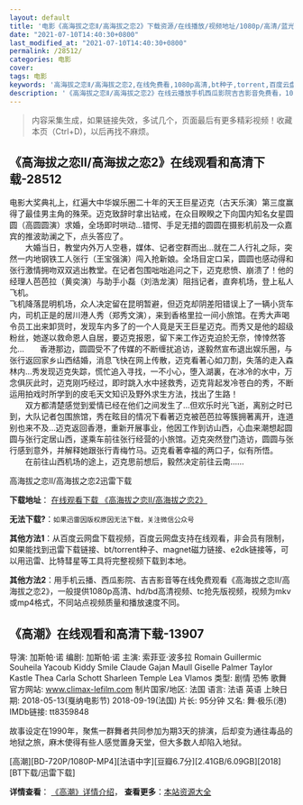 ```yaml
---
layout: default
title: '电影《高海拔之恋Ⅱ/高海拔之恋2》下载资源/在线播放/视频地址/1080p/高清/蓝光'
date: "2021-07-10T14:40:30+0800"
last_modified_at: "2021-07-10T14:40:30+0800"
permalink: /28512/
categories: 电影
cover:
tags: 电影
keywords: '高海拔之恋Ⅱ/高海拔之恋2,在线免费看,1080p高清,bt种子,torrent,百度云盘,magnet,磁力链,迅雷下载资源'
description: '《高海拔之恋Ⅱ/高海拔之恋2》在线云播放手机西瓜影院吉吉影音免费看，1080p高清bd/hd未删减完整版和tc抢先枪版，mkv/mp4格式，附带bt/torrent种子、magnet/磁力链、百度云盘、网盘资源迅雷下载链接'
---
```


>内容采集生成，如果链接失效，多试几个，页面最后有更多精彩视频！收藏本页（Ctrl+D)，以后再找不麻烦。


## 《高海拔之恋Ⅱ/高海拔之恋2》在线观看和高清下载-28512

电影大奖典礼上，红遍大中华娱乐圈二十年的天王巨星迈克（古天乐演）第三度赢得了最佳男主角的殊荣。迈克致辞时拿出钻戒，在众目睽睽之下向国内知名女星圆圆（高圆圆演）求婚，全场即时哄动…错愕、手足无措的圆圆在摄影机前及一众嘉宾的推波助澜之下，点头答应了。<br />　　大婚当日，教堂内外万人空巷，媒体、记者空群而出…就在二人行礼之际，突然一内地钢铁工人张行（王宝强演）闯入抢新娘。全场目定口呆，圆圆也感动得和张行激情拥吻双双逃出教堂。在记者包围咄咄追问之下，迈克悲愤、崩溃了！他的经理人芭芭拉（黄奕演）与助手小磊（刘浩龙演）阻挡记者，直奔机场，登上私人飞机。<br /> 飞机降落昆明机场，众人决定留在昆明暂避，但迈克却阴差阳错误上了一辆小货车内，司机正是的居川港人秀（郑秀文演），来到香格里拉一间小旅馆。在秀大声喝令员工出来卸货时，发现车内多了的一个人竟是天王巨星迈克。而秀又是他的超级粉丝，她遂以救命恩人自居，要迈克报恩，留下来工作迈克迫於无奈，悻悻然答允…　　香港那边，圆圆受不了传媒的不断缠扰追访，遂毅然宣布退出娱乐圈，与张行返回家乡山西结婚，消息飞快在网上传散，迈克看著心如刀割，失落的走入森林内…秀发现迈克失踪，慌忙追入寻找，一不小心，堕入湖裏，在冰冷的水中，万念俱灰此时，迈克刚巧经过，即时跳入水中拯救秀，迈克背起发冷苍白的秀，不断运用拍戏时所学到的皮毛天文知识及野外求生方法，找出了生路！<br />　　双方都清楚感觉到爱情已经在他们之间发生了…但欢乐时光飞逝，离别之时已到，大队记者包围旅馆，秀在眩目的情况下看著迈克被芭芭拉等簇拥著离开，连道别也来不及…迈克返回香港，重新开展事业，他因工作到访山西，心血来潮想起圆圆与张行定居山西，遂乘车前往张行经营的小旅馆。迈克突然登门造访，圆圆与张行感到意外，并解释她跟张行青梅竹马。迈克看著幸福的两口子，似有所悟。<br />　　在前往山西机场的途上，迈克思前想后，毅然决定前往云南……


高海拔之恋Ⅱ/高海拔之恋2迅雷下载

**下载地址**： [在线观看下载 《高海拔之恋Ⅱ/高海拔之恋2》](https://www.993dy.com//vod-detail-id-19980.html) 


**无法下载?**：`如果迅雷因版权原因无法下载，关注微信公众号 `

**其他方法1**：从百度云网盘下载视频，百度云网盘支持在线观看，非会员有限制，如果能找到迅雷下载链接、bt/torrent种子、magnet磁力链接、e2dk链接等，可以用迅雷、比特彗星等工具将完整视频下载到本地。

**其他方法2**：用手机云播、西瓜影院、吉吉影音等在线免费观看《高海拔之恋Ⅱ/高海拔之恋2》，一般提供1080p高清、hd/bd高清视频、tc抢先版视频，视频为mkv或mp4格式，不同站点视频质量和播放速度不同。


## 《高潮》在线观看和高清下载-13907

导演: 加斯帕·诺 编剧: 加斯帕·诺 主演: 索菲亚·波多拉 Romain Guillermic Souheila Yacoub Kiddy Smile Claude Gajan Maull Giselle Palmer Taylor Kastle Thea Carla Schott Sharleen Temple Lea Vlamos 类型: 剧情 恐怖 歌舞 官方网站: www.climax-lefilm.com 制片国家/地区: 法国 语言: 法语 英语 上映日期: 2018-05-13(戛纳电影节) 2018-09-19(法国) 片长: 95分钟 又名: 舞·极乐(港) IMDb链接: tt8359848

故事设定在1990年，聚焦一群舞者共同参加为期3天的排演，后却变为通往毒品的地狱之旅，麻木使得有些人感觉置身天堂，但大多数人却陷入地狱。


[高潮][BD-720P/1080P-MP4][法语中字][豆瓣6.7分][2.41GB/6.09GB][2018][BT下载/迅雷下载]

**详情查看**： [《高潮》详情介绍](/movie/13907/)， **查看更多**：[本站资源大全](/movie/t/all/)

